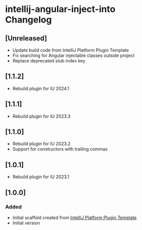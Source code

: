 <!-- Keep a Changelog guide -> https://keepachangelog.com -->

# intellij-angular-inject-into Changelog

## [Unreleased]
- Update build code from IntelliJ Platform Plugin Template
- Fix searching for Angular injectable classes outside project
- Replace deprecated stub index key

## [1.1.2]
- Rebuild plugin for IU 2024.1

## [1.1.1]
- Rebuild plugin for IU 2023.3

## [1.1.0]
- Rebuild plugin for IU 2023.2
- Support for constructors with trailing commas

## [1.0.1]
- Rebuild plugin for IU 2023.1

## [1.0.0]
### Added
- Initial scaffold created from [IntelliJ Platform Plugin Template](https://github.com/JetBrains/intellij-platform-plugin-template)
- Initial version
